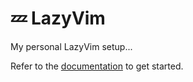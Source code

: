 # 💤 LazyVim

My personal LazyVim setup...

Refer to the [documentation](https://lazyvim.github.io/installation) to get started.
